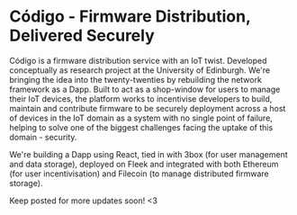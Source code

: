 
# Código - Firmware Distribution, Delivered Securely

Código is a firmware distribution service with an IoT twist. Developed conceptually as research project at the University of Edinburgh. We're bringing the idea into the twenty-twenties by rebuilding the network framework as a Dapp. Built to act as a shop-window for users to manage their IoT devices, the  platform works to incentivise developers to build, maintain and contribute firmware to be securely deployment across a host of devices in the IoT domain as a system with no single point of failure, helping to solve one of the biggest challenges facing the uptake of this domain - security.


We're building a Dapp using React, tied in with 3box (for user management and data storage), deployed on Fleek and integrated with both Ethereum (for user incentivisation) and Filecoin (to manage distributed firmware storage).


Keep posted for more updates soon! <3


